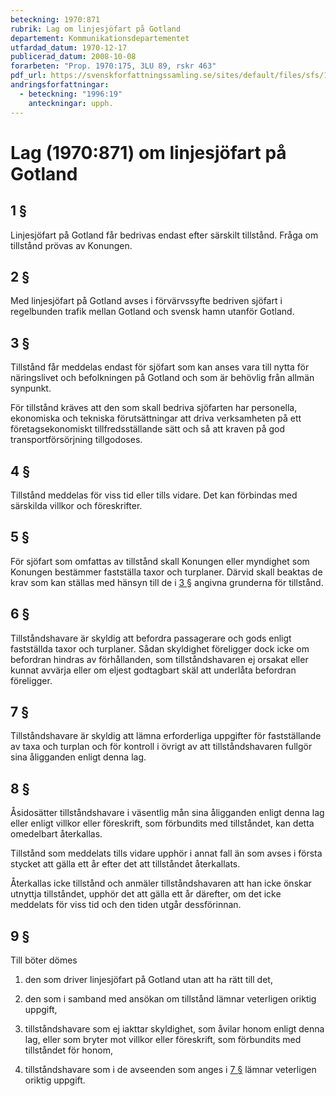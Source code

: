 ```yaml
---
beteckning: 1970:871
rubrik: Lag om linjesjöfart på Gotland
departement: Kommunikationsdepartementet
utfardad_datum: 1970-12-17
publicerad_datum: 2008-10-08
forarbeten: "Prop. 1970:175, 3LU 89, rskr 463"
pdf_url: https://svenskforfattningssamling.se/sites/default/files/sfs/1970-12/SFS1970-871.pdf
andringsforfattningar:
  - beteckning: "1996:19"
    anteckningar: upph.
---
```


# Lag (1970:871) om linjesjöfart på Gotland

## 1 §

Linjesjöfart på Gotland får bedrivas endast efter särskilt tillstånd. Fråga om tillstånd prövas av Konungen.

## 2 §

Med linjesjöfart på Gotland avses i förvärvssyfte bedriven sjöfart i regelbunden trafik mellan Gotland och svensk hamn utanför Gotland.

## 3 §

Tillstånd får meddelas endast för sjöfart som kan anses vara till nytta för näringslivet och befolkningen på Gotland och som är behövlig från allmän synpunkt.

För tillstånd kräves att den som skall bedriva sjöfarten har personella, ekonomiska och tekniska förutsättningar att driva verksamheten på ett företagsekonomiskt tillfredsställande sätt och så att kraven på god transportförsörjning tillgodoses.

## 4 §

Tillstånd meddelas för viss tid eller tills vidare. Det kan förbindas med särskilda villkor och föreskrifter.

## 5 §

För sjöfart som omfattas av tillstånd skall Konungen eller myndighet som Konungen bestämmer fastställa taxor och turplaner. Därvid skall beaktas de krav som kan ställas med hänsyn till de i [3 §](#3) angivna grunderna för tillstånd.

## 6 §

Tillståndshavare är skyldig att befordra passagerare och gods enligt fastställda taxor och turplaner. Sådan skyldighet föreligger dock icke om befordran hindras av förhållanden, som tillståndshavaren ej orsakat eller kunnat avvärja eller om eljest godtagbart skäl att underlåta befordran föreligger.

## 7 §

Tillståndshavare är skyldig att lämna erforderliga uppgifter för fastställande av taxa och turplan och för kontroll i övrigt av att tillståndshavaren fullgör sina åligganden enligt denna lag.

## 8 §

Åsidosätter tillståndshavare i väsentlig mån sina åligganden enligt denna lag eller enligt villkor eller föreskrift, som förbundits med tillståndet, kan detta omedelbart återkallas.

Tillstånd som meddelats tills vidare upphör i annat fall än som avses i första stycket att gälla ett år efter det att tillståndet återkallats.

Återkallas icke tillstånd och anmäler tillståndshavaren att han icke önskar utnyttja tillståndet, upphör det att gälla ett år därefter, om det icke meddelats för viss tid och den tiden utgår dessförinnan.

## 9 §

Till böter dömes

1. den som driver linjesjöfart på Gotland utan att ha rätt till det,

2. den som i samband med ansökan om tillstånd lämnar veterligen oriktig uppgift,

3. tillståndshavare som ej iakttar skyldighet, som åvilar honom enligt denna lag, eller som bryter mot villkor eller föreskrift, som förbundits med tillståndet för honom,

4. tillståndshavare som i de avseenden som anges i [7 §](#7) lämnar veterligen oriktig uppgift.